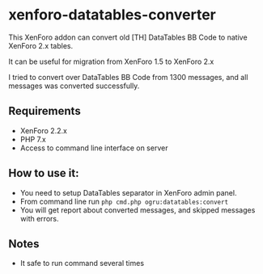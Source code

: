 # xenforo-datatables-converter
This XenForo addon can convert old [TH] DataTables BB Code to native XenForo 2.x tables.

It can be useful for migration from XenForo 1.5 to XenForo 2.x

I tried to convert over DataTables BB Code from 1300 messages, and all messages was converted successfully.

## Requirements
- XenForo 2.2.x
- PHP 7.x
- Access to command line interface on server

## How to use it:

- You need to setup DataTables separator in XenForo admin panel.
- From command line run `php cmd.php ogru:datatables:convert`
- You will get report about converted messages, and skipped messages with errors.

## Notes
- It safe to run command several times
